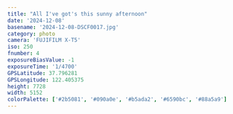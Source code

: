 ```yaml
---
title: "All I've got's this sunny afternoon"
date: '2024-12-08'
basename: '2024-12-08-DSCF0017.jpg'
category: photo
camera: 'FUJIFILM X-T5'
iso: 250
fnumber: 4
exposureBiasValue: -1
exposureTime: '1/4700'
GPSLatitude: 37.796281
GPSLongitude: 122.405375
height: 7728
width: 5152
colorPalette: ['#2b5081', '#090a0e', '#b5ada2', '#6590bc', '#88a5a9']
---
```

